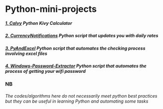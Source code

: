 # Python-mini-projects

##### [1. Calvy](/Calvy) Python Kivy Calculator
##### [2. CurrencyNotifications](/CurrencyNotifications) Python script that updates you with daily rates
##### [3. PyAndExcel](/PyAndExcel) Python script that automates the checking process involving excel files
##### [4. Windows-Password-Extractor](/Windows-Password-Extractor) Python script that automates the process of getting your wifi password

### NB
###### The codes/algorithms here do not necessarily meet python best practices but they can be useful in learning Python and automating some tasks
